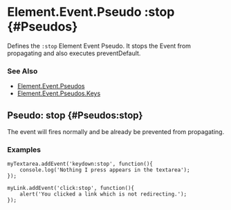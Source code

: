Element.Event.Pseudo :stop {#Pseudos}
=====================================

Defines the `:stop` Element Event Pseudo. It stops the Event from propagating and also executes preventDefault.

### See Also

- [Element.Event.Pseudos][]
- [Element.Event.Pseudos.Keys][]

Pseudo: stop {#Pseudos:stop}
----------------------------

The event will fires normally and be already be prevented from propagating.

### Examples

	myTextarea.addEvent('keydown:stop', function(){
		console.log('Nothing I press appears in the textarea');
	});
	
	myLink.addEvent('click:stop', function(){
		alert('You clicked a link which is not redirecting.');
	});




[Element.Event.Pseudos]: /more/Element/Element.Event.Pseudos
[Element.Event.Pseudos.Keys]: /more/Element/Element.Event.Pseudos.Keys
